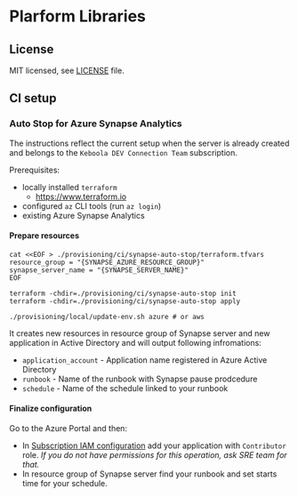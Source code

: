 # Plarform Libraries

## License

MIT licensed, see [LICENSE](./LICENSE) file.

## CI setup

### Auto Stop for Azure Synapse Analytics

The instructions reflect the current setup when the server is already created and belongs to the `Keboola DEV Connection Team` subscription.

Prerequisites:
* locally installed `terraform`
    * https://www.terraform.io
* configured `az` CLI tools (run `az login`)
* existing Azure Synapse Analytics

#### Prepare resources

```shell
cat <<EOF > ./provisioning/ci/synapse-auto-stop/terraform.tfvars
resource_group = "{SYNAPSE_AZURE_RESOURCE_GROUP}"
synapse_server_name = "{SYNAPSE_SERVER_NAME}"
EOF

terraform -chdir=./provisioning/ci/synapse-auto-stop init
terraform -chdir=./provisioning/ci/synapse-auto-stop apply

./provisioning/local/update-env.sh azure # or aws
```

It creates new resources in resource group of Synapse server and new application in Active Directory and will output following infromations:
- `application_account` - Application name registered in Azure Active Directory
- `runbook` - Name of the runbook with Synapse pause prodcedure
- `schedule` - Name of the schedule linked to your runbook

#### Finalize configuration

Go to the Azure Portal and then:

- In [Subscription IAM configuration](https://portal.azure.com/#@keboolaconnection.onmicrosoft.com/resource/subscriptions/eac4eb61-1abe-47e2-a0a1-f0a7e066f385/users) add your application with `Contributor` role.
  _If you do not have permissions for this operation, ask SRE team for that._
- In resource group of Synapse server find your runbook and set starts time for your schedule. 
